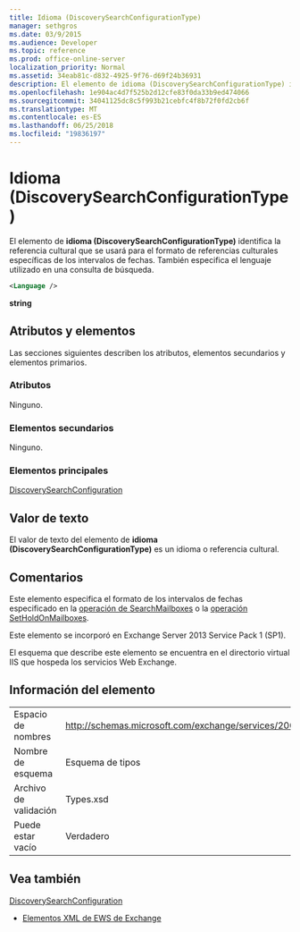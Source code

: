 ```yaml
---
title: Idioma (DiscoverySearchConfigurationType)
manager: sethgros
ms.date: 03/9/2015
ms.audience: Developer
ms.topic: reference
ms.prod: office-online-server
localization_priority: Normal
ms.assetid: 34eab81c-d832-4925-9f76-d69f24b36931
description: El elemento de idioma (DiscoverySearchConfigurationType) identifica la referencia cultural que se usará para el formato de referencias culturales específicas de los intervalos de fechas. También especifica el lenguaje utilizado en una consulta de búsqueda.
ms.openlocfilehash: 1e904ac4d7f525b2d12cfe83f0da33b9ed474066
ms.sourcegitcommit: 34041125dc8c5f993b21cebfc4f8b72f0fd2cb6f
ms.translationtype: MT
ms.contentlocale: es-ES
ms.lasthandoff: 06/25/2018
ms.locfileid: "19836197"
---
```

# <a name="language-discoverysearchconfigurationtype"></a>Idioma (DiscoverySearchConfigurationType)

El elemento de **idioma (DiscoverySearchConfigurationType)** identifica la referencia cultural que se usará para el formato de referencias culturales específicas de los intervalos de fechas. También especifica el lenguaje utilizado en una consulta de búsqueda. 
  
```XML
<Language />
```

 **string**
## <a name="attributes-and-elements"></a>Atributos y elementos

Las secciones siguientes describen los atributos, elementos secundarios y elementos primarios.
  
### <a name="attributes"></a>Atributos

Ninguno.
  
### <a name="child-elements"></a>Elementos secundarios

Ninguno.
  
### <a name="parent-elements"></a>Elementos principales

[DiscoverySearchConfiguration](discoverysearchconfiguration.md)
  
## <a name="text-value"></a>Valor de texto

El valor de texto del elemento de **idioma (DiscoverySearchConfigurationType)** es un idioma o referencia cultural. 
  
## <a name="remarks"></a>Comentarios

Este elemento especifica el formato de los intervalos de fechas especificado en la [operación de SearchMailboxes](searchmailboxes-operation.md) o la [operación SetHoldOnMailboxes](setholdonmailboxes-operation.md).
  
Este elemento se incorporó en Exchange Server 2013 Service Pack 1 (SP1).
  
El esquema que describe este elemento se encuentra en el directorio virtual IIS que hospeda los servicios Web Exchange.
  
## <a name="element-information"></a>Información del elemento

|||
|:-----|:-----|
|Espacio de nombres  <br/> |http://schemas.microsoft.com/exchange/services/2006/types  <br/> |
|Nombre de esquema  <br/> |Esquema de tipos  <br/> |
|Archivo de validación  <br/> |Types.xsd  <br/> |
|Puede estar vacío  <br/> |Verdadero  <br/> |
   
## <a name="see-also"></a>Vea también



[DiscoverySearchConfiguration](discoverysearchconfiguration.md)


- [Elementos XML de EWS de Exchange](ews-xml-elements-in-exchange.md)

